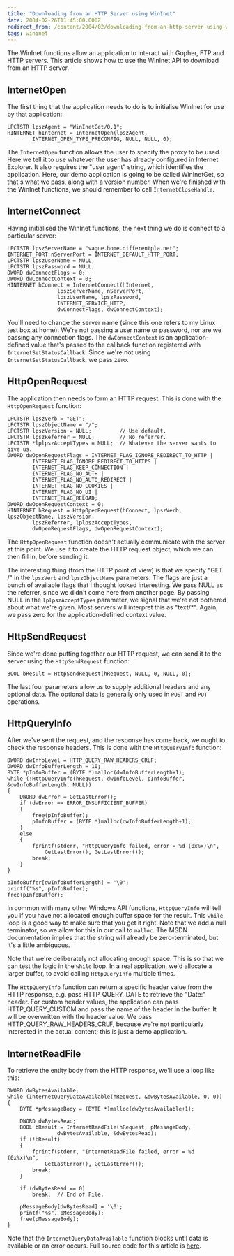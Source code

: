 ```yaml
---
title: "Downloading from an HTTP Server using WinInet"
date: 2004-02-26T11:45:00.000Z
redirect_from: /content/2004/02/downloading-from-an-http-server-using-wininet
tags: wininet
---
```

The WinInet functions allow an application to interact with Gopher, FTP and HTTP servers. This article shows how to use the WinInet API to download from an HTTP server.

## InternetOpen

The first thing that the application needs to do is to initialise WinInet for use by that application:

```
LPCTSTR lpszAgent = "WinInetGet/0.1";
HINTERNET hInternet = InternetOpen(lpszAgent,
		INTERNET_OPEN_TYPE_PRECONFIG, NULL, NULL, 0);
```

The `InternetOpen` function allows the user to specify the proxy to be used. Here we tell it to use whatever the user has already configured in Internet Explorer. It also requires the "user agent" string, which identifies the application. Here, our demo application is going to be called WinInetGet, so that's what we pass, along with a version number.
When we're finished with the WinInet functions, we should remember to call `InternetCloseHandle`.

## InternetConnect

Having initialised the WinInet functions, the next thing we do is connect to a particular server:

```
LPCTSTR lpszServerName = "vague.home.differentpla.net";
INTERNET_PORT nServerPort = INTERNET_DEFAULT_HTTP_PORT;
LPCTSTR lpszUserName = NULL;
LPCTSTR lpszPassword = NULL;
DWORD dwConnectFlags = 0;
DWORD dwConnectContext = 0;
HINTERNET hConnect = InternetConnect(hInternet,
				lpszServerName, nServerPort,
				lpszUserName, lpszPassword,
				INTERNET_SERVICE_HTTP,
				dwConnectFlags, dwConnectContext);
```

You'll need to change the server name (since this one refers to my Linux test box at home). We're not passing a user name or password, nor are we passing any connection flags. The `dwConnectContext` is an application-defined value that's passed to the callback function registered with `InternetSetStatusCallback`. Since we're not using `InternetSetStatusCallback`, we pass zero.

## HttpOpenRequest

The application then needs to form an HTTP request. This is done with the `HttpOpenRequest` function:

```
LPCTSTR lpszVerb = "GET";
LPCTSTR lpszObjectName = "/";
LPCTSTR lpszVersion = NULL;			// Use default.
LPCTSTR lpszReferrer = NULL;		// No referrer.
LPCTSTR *lplpszAcceptTypes = NULL;	// Whatever the server wants to give us.
DWORD dwOpenRequestFlags = INTERNET_FLAG_IGNORE_REDIRECT_TO_HTTP |
		INTERNET_FLAG_IGNORE_REDIRECT_TO_HTTPS |
		INTERNET_FLAG_KEEP_CONNECTION |
		INTERNET_FLAG_NO_AUTH |
		INTERNET_FLAG_NO_AUTO_REDIRECT |
		INTERNET_FLAG_NO_COOKIES |
		INTERNET_FLAG_NO_UI |
		INTERNET_FLAG_RELOAD;
DWORD dwOpenRequestContext = 0;
HINTERNET hRequest = HttpOpenRequest(hConnect, lpszVerb, lpszObjectName, lpszVersion,
		lpszReferrer, lplpszAcceptTypes,
		dwOpenRequestFlags, dwOpenRequestContext);
```

The `HttpOpenRequest` function doesn't actually communicate with the server at this point. We use it to create the HTTP request object, which we can then fill in, before sending it.

The interesting thing (from the HTTP point of view) is that we specify "GET /" in the `lpszVerb` and `lpszObjectName` parameters. The flags are just a bunch of available flags that I thought looked interesting. We pass NULL as the referrer, since we didn't come here from another page. By passing NULL in the `lplpszAcceptTypes` parameter, we signal that we're not bothered about what we're given. Most servers will interpret this as "text/*". Again, we pass zero for the application-defined context value.

## HttpSendRequest

Since we're done putting together our HTTP request, we can send it to the server using the `HttpSendRequest` function:

```
BOOL bResult = HttpSendRequest(hRequest, NULL, 0, NULL, 0);
```

The last four parameters allow us to supply additional headers and any optional data. The optional data is generally only used in `POST` and `PUT` operations.
## HttpQueryInfo

After we've sent the request, and the response has come back, we ought to check the response headers. This is done with the `HttpQueryInfo` function:

```
DWORD dwInfoLevel = HTTP_QUERY_RAW_HEADERS_CRLF;
DWORD dwInfoBufferLength = 10;
BYTE *pInfoBuffer = (BYTE *)malloc(dwInfoBufferLength+1);
while (!HttpQueryInfo(hRequest, dwInfoLevel, pInfoBuffer, &dwInfoBufferLength, NULL))
{
	DWORD dwError = GetLastError();
	if (dwError == ERROR_INSUFFICIENT_BUFFER)
	{
		free(pInfoBuffer);
		pInfoBuffer = (BYTE *)malloc(dwInfoBufferLength+1);
	}
	else
	{
		fprintf(stderr, "HttpQueryInfo failed, error = %d (0x%x)\n",
			GetLastError(), GetLastError());
		break;
	}
}

pInfoBuffer[dwInfoBufferLength] = '\0';
printf("%s", pInfoBuffer);
free(pInfoBuffer);
```

In common with many other Windows API functions, `HttpQueryInfo` will tell you if you have not allocated enough buffer space for the result. This `while` loop is a good way to make sure that you get it right. Note that we add a null terminator, so we allow for this in our call to `malloc`. The MSDN documentation implies that the string will already be zero-terminated, but it's a little ambiguous.

Note that we're deliberately not allocating enough space. This is so that we can test the logic in the `while` loop. In a real application, we'd allocate a larger buffer, to avoid calling `HttpQueryInfo` multiple times.

The `HttpQueryInfo` function can return a specific header value from the HTTP response, e.g. pass HTTP_QUERY_DATE to retrieve the "Date:" header. For custom header values, the application can pass HTTP_QUERY_CUSTOM and pass the name of the header in the buffer. It will be overwritten with the header value. We pass HTTP_QUERY_RAW_HEADERS_CRLF, because we're not particularly interested in the actual content; this is just a demo application.

## InternetReadFile

To retrieve the entity body from the HTTP response, we'll use a loop like this:

```
DWORD dwBytesAvailable;
while (InternetQueryDataAvailable(hRequest, &dwBytesAvailable, 0, 0))
{
	BYTE *pMessageBody = (BYTE *)malloc(dwBytesAvailable+1);

	DWORD dwBytesRead;
	BOOL bResult = InternetReadFile(hRequest, pMessageBody,
				dwBytesAvailable, &dwBytesRead);
	if (!bResult)
	{
		fprintf(stderr, "InternetReadFile failed, error = %d (0x%x)\n",
			GetLastError(), GetLastError());
		break;
	}

	if (dwBytesRead == 0)
		break;	// End of File.

	pMessageBody[dwBytesRead] = '\0';
	printf("%s", pMessageBody);
	free(pMessageBody);
}
```

Note that the `InternetQueryDataAvailable` function blocks until data is available or an error occurs.
Full source code for this article is [here](/node/view/130).
